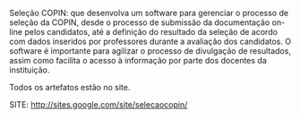Seleção COPIN: que desenvolva um software para gerenciar o processo de seleção da COPIN, desde o processo de submissão da documentação on-line pelos candidatos, até a definição do resultado da seleção de acordo com dados inseridos por professores durante a avaliação dos candidatos. O software é importante para agilizar o processo de divulgação de resultados, assim como facilita o acesso à informação por parte dos docentes da instituição.

Todos os artefatos estão no site.

SITE: http://sites.google.com/site/selecaocopin/